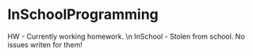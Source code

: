 # InSchoolProgramming
HW - Currently working homework.
\n InSchool - Stolen from school. No issues writen for them!

